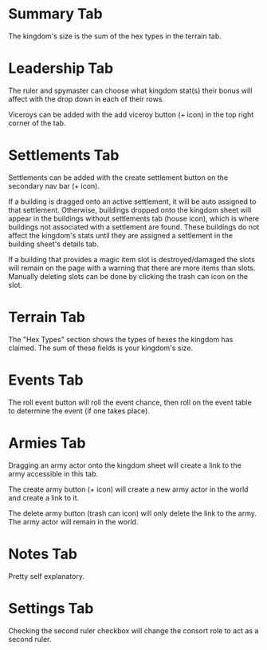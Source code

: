 # Summary Tab

The kingdom's size is the sum of the hex types in the terrain tab.

# Leadership Tab

The ruler and spymaster can choose what kingdom stat(s) their bonus will affect with the drop down in each of their rows.

Viceroys can be added with the add viceroy button (+ icon) in the top right corner of the tab.

# Settlements Tab

Settlements can be added with the create settlement button on the secondary nav bar (+ icon).

If a building is dragged onto an active settlement, it will be auto assigned to that settlement. Otherwise, buildings dropped onto the kingdom sheet will appear in the buildings without settlements tab (house icon), which is where buildings not associated with a settlement are found. These buildings do not affect the kingdom's stats until they are assigned a settlement in the building sheet's details tab.

If a building that provides a magic item slot is destroyed/damaged the slots will remain on the page with a warning that there are more items than slots. Manually deleting slots can be done by clicking the trash can icon on the slot.

# Terrain Tab

The "Hex Types" section shows the types of hexes the kingdom has claimed. The sum of these fields is your kingdom's size.

# Events Tab

The roll event button will roll the event chance, then roll on the event table to determine the event (if one takes place).

# Armies Tab

Dragging an army actor onto the kingdom sheet will create a link to the army accessible in this tab.

The create army button (+ icon) will create a new army actor in the world and create a link to it.

The delete army button (trash can icon) will only delete the link to the army. The army actor will remain in the world.

# Notes Tab

Pretty self explanatory. 

# Settings Tab

Checking the second ruler checkbox will change the consort role to act as a second ruler.
